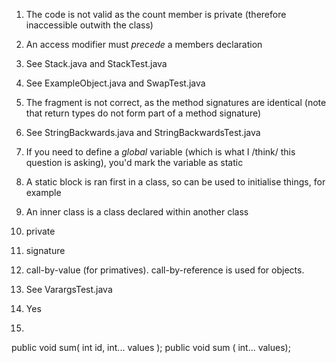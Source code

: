 1. The code is not valid as the count member is private (therefore inaccessible outwith the class)
 
2. An access modifier must *precede* a members declaration

3. See Stack.java and StackTest.java

4. See ExampleObject.java and SwapTest.java

5. The fragment is not correct, as the method signatures are identical (note that return types do not form part of a method signature)

6. See StringBackwards.java and StringBackwardsTest.java

7. If you need to define a *global* variable (which is what I /think/ this question is asking), you'd mark the variable as static

8. A static block is ran first in a class, so can be used to initialise things, for example

9. An inner class is a class declared within another class

10. private

11. signature

12. call-by-value (for primatives). call-by-reference is used for objects.

13. See VarargsTest.java

14. Yes

15. ```java
public void sum( int id, int... values );
public void sum ( int... values);
```